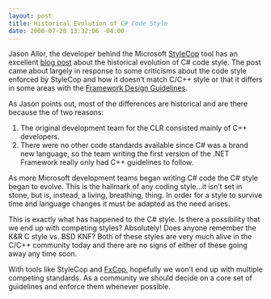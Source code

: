 ```yaml
---
layout: post
title: Historical Evolution of C# Code Style
date: 2008-07-20 13:32:06 -04:00
---
```


Jason Allor, the developer behind the Microsoft [StyleCop](http://code.msdn.microsoft.com/sourceanalysis) tool has an excellent [blog post](http://blogs.msdn.com/sourceanalysis/archive/2008/05/25/a-difference-of-style.aspx) about the historical evolution of C# code style. The post came about largely in response to some criticisms about the code style enforced by StyleCop and how it doesn’t match C/C++ style or that it differs in some areas with the [Framework Design Guidelines](http://www.amazon.com/gp/redirect.html?ie=UTF8&location=http%3A%2F%2Fwww.amazon.com%2FFramework-Design-Guidelines-Conventions-Development%2Fdp%2F0321246756%3Fie%3DUTF8%26s%3Dbooks%26qid%3D1216257857%26sr%3D8-1&tag=scotdorm-20&linkCode=ur2&camp=1789&creative=9325). 

As Jason points out, most of the differences are historical and are there because the of two reasons:

1.  The original development team for the CLR consisted mainly of C++ developers.
2.  There were no other code standards available since C# was a brand new language, so the team writing the first version of the .NET Framework really only had C++ guidelines to follow.  

As more Microsoft development teams began writing C# code the C# style began to evolve. This is the hallmark of any coding style…it isn’t set in stone, but is, instead, a living, breathing, thing. In order for a style to survive time and language changes it must be adapted as the need arises. 

This is exactly what has happened to the C# style. Is there a possibility that we end up with competing styles? Absolutely! Does anyone remember the K&R C style vs. BSD KNF? Both of these styles are very much alive in the C/C++ community today and there are no signs of either of these going away any time soon.

With tools like StyleCop and [FxCop](http://msdn.microsoft.com/en-us/library/bb429476(VS.80).aspx), hopefully we won’t end up with multiple competing standards. As a community we should decide on a core set of guidelines and enforce them whenever possible.
